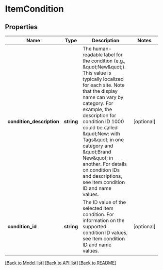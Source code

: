 # ItemCondition

## Properties
Name | Type | Description | Notes
------------ | ------------- | ------------- | -------------
**condition_description** | **string** | The human-readable label for the condition (e.g., &amp;quot;New&amp;quot;). This value is typically localized for each site. Note that the display name can vary by category. For example, the description for condition ID 1000 could be called &amp;quot;New: with Tags&amp;quot; in one category and &amp;quot;Brand New&amp;quot; in another. For details on condition IDs and descriptions, see Item condition ID and name values. | [optional] 
**condition_id** | **string** | The ID value of the selected item condition. For information on the supported condition ID values, see Item condition ID and name values. | [optional] 

[[Back to Model list]](../README.md#documentation-for-models) [[Back to API list]](../README.md#documentation-for-api-endpoints) [[Back to README]](../README.md)


